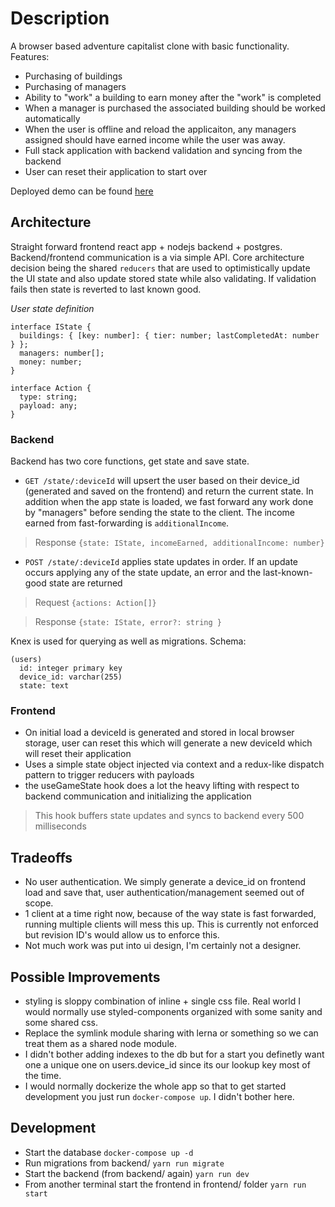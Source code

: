 # Description

A browser based adventure capitalist clone with basic functionality. Features:
- Purchasing of buildings
- Purchasing of managers
- Ability to "work" a building to earn money after the "work" is completed
- When a manager is purchased the associated building should be worked automatically
- When the user is offline and reload the applicaiton, any managers assigned should have earned income while the user was away.
- Full stack application with backend validation and syncing from the backend
- User can reset their application to start over


Deployed demo can be found [here](https://adcap.jakedavies.info)


## Architecture

Straight forward frontend react app + nodejs backend + postgres. Backend/frontend communication is a via simple API.
Core architecture decision being the shared `reducers` that are used to optimistically update the UI state and also update stored state while also validating. If validation fails then state is reverted to last known good.

*User state definition*

```
interface IState {
  buildings: { [key: number]: { tier: number; lastCompletedAt: number } };
  managers: number[];
  money: number;
}

interface Action {
  type: string;
  payload: any;
}
```


### Backend

Backend has two core functions, get state and save state. 

- `GET /state/:deviceId` will upsert the user based on their device_id (generated and saved on the frontend) and return the current state. In addition when the app state is loaded, we fast forward any work done by "managers" before sending the state to the client. The income earned from fast-forwarding is `additionalIncome`.

> Response `{state: IState, incomeEarned, additionalIncome: number}`

- `POST /state/:deviceId` applies state updates in order. If an update occurs applying any of the state update, an error and the last-known-good state are returned

> Request `{actions: Action[]}`

> Response `{state: IState, error?: string }`

Knex is used for querying as well as migrations.
Schema:
```
(users)
  id: integer primary key
  device_id: varchar(255)
  state: text

```


### Frontend

- On initial load a deviceId is generated and stored in local browser storage, user can reset this which will generate a new deviceId which will reset their application
- Uses a simple state object injected via context and a redux-like dispatch pattern to trigger reducers with payloads
- the useGameState hook does a lot the heavy lifting with respect to backend communication and initializing the application
> This hook buffers state updates and syncs to backend every 500 milliseconds

## Tradeoffs

- No user authentication. We simply generate a device_id on frontend load and save that, user authentication/management seemed out of scope.
- 1 client at a time right now, because of the way state is fast forwarded, running multiple clients will mess this up. This is currently not enforced but revision ID's would allow us to enforce this.
- Not much work was put into ui design, I'm certainly not a designer. 

## Possible Improvements

- styling is sloppy combination of inline + single css file. Real world I would normally use styled-components organized with some sanity and some shared css.
- Replace the symlink module sharing with lerna or something so we can treat them as a shared node module.
- I didn't bother adding indexes to the db but for a start you definetly want one a unique one on users.device_id since its our lookup key most of the time.
- I would normally dockerize the whole app so that to get started development you just run `docker-compose up`. I didn't bother here.


## Development 
- Start the database `docker-compose up -d`
- Run migrations from backend/ `yarn run migrate `
- Start the backend (from backend/ again) `yarn run dev`
- From another terminal start the frontend in frontend/ folder `yarn run start`

